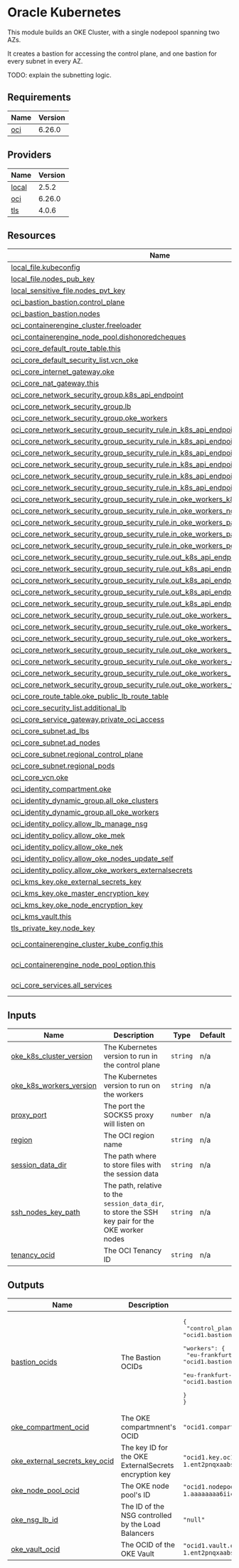 <!-- BEGIN_TF_DOCS -->
# Oracle Kubernetes

This module builds an OKE Cluster, with a single nodepool spanning two AZs.

It creates a bastion for accessing the control plane, and one bastion for every subnet in every AZ.

TODO: explain the subnetting logic.

## Requirements

| Name | Version |
|------|---------|
| <a name="requirement_oci"></a> [oci](#requirement\_oci) | 6.26.0 |

## Providers

| Name | Version |
|------|---------|
| <a name="provider_local"></a> [local](#provider\_local) | 2.5.2 |
| <a name="provider_oci"></a> [oci](#provider\_oci) | 6.26.0 |
| <a name="provider_tls"></a> [tls](#provider\_tls) | 4.0.6 |

## Resources

| Name | Type |
|------|------|
| [local_file.kubeconfig](https://registry.terraform.io/providers/hashicorp/local/latest/docs/resources/file) | resource |
| [local_file.nodes_pub_key](https://registry.terraform.io/providers/hashicorp/local/latest/docs/resources/file) | resource |
| [local_sensitive_file.nodes_pvt_key](https://registry.terraform.io/providers/hashicorp/local/latest/docs/resources/sensitive_file) | resource |
| [oci_bastion_bastion.control_plane](https://registry.terraform.io/providers/oracle/oci/6.26.0/docs/resources/bastion_bastion) | resource |
| [oci_bastion_bastion.nodes](https://registry.terraform.io/providers/oracle/oci/6.26.0/docs/resources/bastion_bastion) | resource |
| [oci_containerengine_cluster.freeloader](https://registry.terraform.io/providers/oracle/oci/6.26.0/docs/resources/containerengine_cluster) | resource |
| [oci_containerengine_node_pool.dishonoredcheques](https://registry.terraform.io/providers/oracle/oci/6.26.0/docs/resources/containerengine_node_pool) | resource |
| [oci_core_default_route_table.this](https://registry.terraform.io/providers/oracle/oci/6.26.0/docs/resources/core_default_route_table) | resource |
| [oci_core_default_security_list.vcn_oke](https://registry.terraform.io/providers/oracle/oci/6.26.0/docs/resources/core_default_security_list) | resource |
| [oci_core_internet_gateway.oke](https://registry.terraform.io/providers/oracle/oci/6.26.0/docs/resources/core_internet_gateway) | resource |
| [oci_core_nat_gateway.this](https://registry.terraform.io/providers/oracle/oci/6.26.0/docs/resources/core_nat_gateway) | resource |
| [oci_core_network_security_group.k8s_api_endpoint](https://registry.terraform.io/providers/oracle/oci/6.26.0/docs/resources/core_network_security_group) | resource |
| [oci_core_network_security_group.lb](https://registry.terraform.io/providers/oracle/oci/6.26.0/docs/resources/core_network_security_group) | resource |
| [oci_core_network_security_group.oke_workers](https://registry.terraform.io/providers/oracle/oci/6.26.0/docs/resources/core_network_security_group) | resource |
| [oci_core_network_security_group_security_rule.in_k8s_api_endpoint_node_path_type_3](https://registry.terraform.io/providers/oracle/oci/6.26.0/docs/resources/core_network_security_group_security_rule) | resource |
| [oci_core_network_security_group_security_rule.in_k8s_api_endpoint_node_path_type_4](https://registry.terraform.io/providers/oracle/oci/6.26.0/docs/resources/core_network_security_group_security_rule) | resource |
| [oci_core_network_security_group_security_rule.in_k8s_api_endpoint_node_proxymux](https://registry.terraform.io/providers/oracle/oci/6.26.0/docs/resources/core_network_security_group_security_rule) | resource |
| [oci_core_network_security_group_security_rule.in_k8s_api_endpoint_nodes_apiserver](https://registry.terraform.io/providers/oracle/oci/6.26.0/docs/resources/core_network_security_group_security_rule) | resource |
| [oci_core_network_security_group_security_rule.in_k8s_api_endpoint_pods_apiserver](https://registry.terraform.io/providers/oracle/oci/6.26.0/docs/resources/core_network_security_group_security_rule) | resource |
| [oci_core_network_security_group_security_rule.in_k8s_api_endpoint_pods_proxymux](https://registry.terraform.io/providers/oracle/oci/6.26.0/docs/resources/core_network_security_group_security_rule) | resource |
| [oci_core_network_security_group_security_rule.in_oke_workers_k8s_endpoint](https://registry.terraform.io/providers/oracle/oci/6.26.0/docs/resources/core_network_security_group_security_rule) | resource |
| [oci_core_network_security_group_security_rule.in_oke_workers_nodes](https://registry.terraform.io/providers/oracle/oci/6.26.0/docs/resources/core_network_security_group_security_rule) | resource |
| [oci_core_network_security_group_security_rule.in_oke_workers_path_type_3](https://registry.terraform.io/providers/oracle/oci/6.26.0/docs/resources/core_network_security_group_security_rule) | resource |
| [oci_core_network_security_group_security_rule.in_oke_workers_path_type_4](https://registry.terraform.io/providers/oracle/oci/6.26.0/docs/resources/core_network_security_group_security_rule) | resource |
| [oci_core_network_security_group_security_rule.in_oke_workers_pods](https://registry.terraform.io/providers/oracle/oci/6.26.0/docs/resources/core_network_security_group_security_rule) | resource |
| [oci_core_network_security_group_security_rule.out_k8s_api_endpoint_node_path_type_3](https://registry.terraform.io/providers/oracle/oci/6.26.0/docs/resources/core_network_security_group_security_rule) | resource |
| [oci_core_network_security_group_security_rule.out_k8s_api_endpoint_node_path_type_4](https://registry.terraform.io/providers/oracle/oci/6.26.0/docs/resources/core_network_security_group_security_rule) | resource |
| [oci_core_network_security_group_security_rule.out_k8s_api_endpoint_oci_services](https://registry.terraform.io/providers/oracle/oci/6.26.0/docs/resources/core_network_security_group_security_rule) | resource |
| [oci_core_network_security_group_security_rule.out_k8s_api_endpoint_pods](https://registry.terraform.io/providers/oracle/oci/6.26.0/docs/resources/core_network_security_group_security_rule) | resource |
| [oci_core_network_security_group_security_rule.out_k8s_api_endpoint_workers](https://registry.terraform.io/providers/oracle/oci/6.26.0/docs/resources/core_network_security_group_security_rule) | resource |
| [oci_core_network_security_group_security_rule.out_oke_workers_k8s_api_endpoint](https://registry.terraform.io/providers/oracle/oci/6.26.0/docs/resources/core_network_security_group_security_rule) | resource |
| [oci_core_network_security_group_security_rule.out_oke_workers_k8s_api_proxymux](https://registry.terraform.io/providers/oracle/oci/6.26.0/docs/resources/core_network_security_group_security_rule) | resource |
| [oci_core_network_security_group_security_rule.out_oke_workers_node_path_type_3](https://registry.terraform.io/providers/oracle/oci/6.26.0/docs/resources/core_network_security_group_security_rule) | resource |
| [oci_core_network_security_group_security_rule.out_oke_workers_node_path_type_4](https://registry.terraform.io/providers/oracle/oci/6.26.0/docs/resources/core_network_security_group_security_rule) | resource |
| [oci_core_network_security_group_security_rule.out_oke_workers_oci_services](https://registry.terraform.io/providers/oracle/oci/6.26.0/docs/resources/core_network_security_group_security_rule) | resource |
| [oci_core_network_security_group_security_rule.out_oke_workers_pods](https://registry.terraform.io/providers/oracle/oci/6.26.0/docs/resources/core_network_security_group_security_rule) | resource |
| [oci_core_network_security_group_security_rule.out_oke_workers_workers](https://registry.terraform.io/providers/oracle/oci/6.26.0/docs/resources/core_network_security_group_security_rule) | resource |
| [oci_core_route_table.oke_public_lb_route_table](https://registry.terraform.io/providers/oracle/oci/6.26.0/docs/resources/core_route_table) | resource |
| [oci_core_security_list.additional_lb](https://registry.terraform.io/providers/oracle/oci/6.26.0/docs/resources/core_security_list) | resource |
| [oci_core_service_gateway.private_oci_access](https://registry.terraform.io/providers/oracle/oci/6.26.0/docs/resources/core_service_gateway) | resource |
| [oci_core_subnet.ad_lbs](https://registry.terraform.io/providers/oracle/oci/6.26.0/docs/resources/core_subnet) | resource |
| [oci_core_subnet.ad_nodes](https://registry.terraform.io/providers/oracle/oci/6.26.0/docs/resources/core_subnet) | resource |
| [oci_core_subnet.regional_control_plane](https://registry.terraform.io/providers/oracle/oci/6.26.0/docs/resources/core_subnet) | resource |
| [oci_core_subnet.regional_pods](https://registry.terraform.io/providers/oracle/oci/6.26.0/docs/resources/core_subnet) | resource |
| [oci_core_vcn.oke](https://registry.terraform.io/providers/oracle/oci/6.26.0/docs/resources/core_vcn) | resource |
| [oci_identity_compartment.oke](https://registry.terraform.io/providers/oracle/oci/6.26.0/docs/resources/identity_compartment) | resource |
| [oci_identity_dynamic_group.all_oke_clusters](https://registry.terraform.io/providers/oracle/oci/6.26.0/docs/resources/identity_dynamic_group) | resource |
| [oci_identity_dynamic_group.all_oke_workers](https://registry.terraform.io/providers/oracle/oci/6.26.0/docs/resources/identity_dynamic_group) | resource |
| [oci_identity_policy.allow_lb_manage_nsg](https://registry.terraform.io/providers/oracle/oci/6.26.0/docs/resources/identity_policy) | resource |
| [oci_identity_policy.allow_oke_mek](https://registry.terraform.io/providers/oracle/oci/6.26.0/docs/resources/identity_policy) | resource |
| [oci_identity_policy.allow_oke_nek](https://registry.terraform.io/providers/oracle/oci/6.26.0/docs/resources/identity_policy) | resource |
| [oci_identity_policy.allow_oke_nodes_update_self](https://registry.terraform.io/providers/oracle/oci/6.26.0/docs/resources/identity_policy) | resource |
| [oci_identity_policy.allow_oke_workers_externalsecrets](https://registry.terraform.io/providers/oracle/oci/6.26.0/docs/resources/identity_policy) | resource |
| [oci_kms_key.oke_external_secrets_key](https://registry.terraform.io/providers/oracle/oci/6.26.0/docs/resources/kms_key) | resource |
| [oci_kms_key.oke_master_encryption_key](https://registry.terraform.io/providers/oracle/oci/6.26.0/docs/resources/kms_key) | resource |
| [oci_kms_key.oke_node_encryption_key](https://registry.terraform.io/providers/oracle/oci/6.26.0/docs/resources/kms_key) | resource |
| [oci_kms_vault.this](https://registry.terraform.io/providers/oracle/oci/6.26.0/docs/resources/kms_vault) | resource |
| [tls_private_key.node_key](https://registry.terraform.io/providers/hashicorp/tls/latest/docs/resources/private_key) | resource |
| [oci_containerengine_cluster_kube_config.this](https://registry.terraform.io/providers/oracle/oci/6.26.0/docs/data-sources/containerengine_cluster_kube_config) | data source |
| [oci_containerengine_node_pool_option.this](https://registry.terraform.io/providers/oracle/oci/6.26.0/docs/data-sources/containerengine_node_pool_option) | data source |
| [oci_core_services.all_services](https://registry.terraform.io/providers/oracle/oci/6.26.0/docs/data-sources/core_services) | data source |

## Inputs

| Name | Description | Type | Default | Required |
|------|-------------|------|---------|:--------:|
| <a name="input_oke_k8s_cluster_version"></a> [oke\_k8s\_cluster\_version](#input\_oke\_k8s\_cluster\_version) | The Kubernetes version to run in the control plane | `string` | n/a | yes |
| <a name="input_oke_k8s_workers_version"></a> [oke\_k8s\_workers\_version](#input\_oke\_k8s\_workers\_version) | The Kubernetes version to run on the workers | `string` | n/a | yes |
| <a name="input_proxy_port"></a> [proxy\_port](#input\_proxy\_port) | The port the SOCKS5 proxy will listen on | `number` | n/a | yes |
| <a name="input_region"></a> [region](#input\_region) | The OCI region name | `string` | n/a | yes |
| <a name="input_session_data_dir"></a> [session\_data\_dir](#input\_session\_data\_dir) | The path where to store files with the session data | `string` | n/a | yes |
| <a name="input_ssh_nodes_key_path"></a> [ssh\_nodes\_key\_path](#input\_ssh\_nodes\_key\_path) | The path, relative to the `session_data_dir`, to store the SSH key pair for the OKE worker nodes | `string` | n/a | yes |
| <a name="input_tenancy_ocid"></a> [tenancy\_ocid](#input\_tenancy\_ocid) | The OCI Tenancy ID | `string` | n/a | yes |

## Outputs

| Name | Description | Value | Sensitive |
|------|-------------|-------|:---------:|
| <a name="output_bastion_ocids"></a> [bastion\_ocids](#output\_bastion\_ocids) | The Bastion OCIDs | <pre>{<br/>  "control_plane": "ocid1.bastion.oc1.eu-frankfurt-1.amaaaaaa2un2xg5chceeg7zawourh0ybm4735f01n9zl6th5mz4p2264k4x3",<br/>  "workers": {<br/>    "eu-frankfurt-1-ad-1": "ocid1.bastion.oc1.eu-frankfurt-1.amaaaaaatl59rjr0x9qe4c3bbjktxac34iy1ern22tux7jqzbvgowkkutf2h",<br/>    "eu-frankfurt-1-ad-2": "ocid1.bastion.oc1.eu-frankfurt-1.amaaaaaaoe110rd48phjoxsj9oossvo0qxwqdkeql4amj1qip6jvtu4to6cj"<br/>  }<br/>}</pre> | no |
| <a name="output_oke_compartment_ocid"></a> [oke\_compartment\_ocid](#output\_oke\_compartment\_ocid) | The OKE compartmnent's OCID | `"ocid1.compartment.oc1..aaaaaaaap9id58ahum3bensydeksqv4aie2v60lm0z4fu4y7yox3gamt5fa0"` | no |
| <a name="output_oke_external_secrets_key_ocid"></a> [oke\_external\_secrets\_key\_ocid](#output\_oke\_external\_secrets\_key\_ocid) | The key ID for the OKE ExternalSecrets encryption key | `"ocid1.key.oc1.eu-frankfurt-1.ent2pnqxaabs2.up5va3cmyxrl66bqbjkyzs04qj8x7tbwx7rvv2cr6elhd6394xb4hlp8d52v"` | no |
| <a name="output_oke_node_pool_ocid"></a> [oke\_node\_pool\_ocid](#output\_oke\_node\_pool\_ocid) | The OKE node pool's ID | `"ocid1.nodepool.oc1.eu-frankfurt-1.aaaaaaaa6iic3qcpq6rr0yzaioeui6gmpmzhw4f06qplmrssctgg32bfhl4u"` | no |
| <a name="output_oke_nsg_lb_id"></a> [oke\_nsg\_lb\_id](#output\_oke\_nsg\_lb\_id) | The ID of the NSG controlled by the Load Balancers | `"null"` | no |
| <a name="output_oke_vault_ocid"></a> [oke\_vault\_ocid](#output\_oke\_vault\_ocid) | The OCID of the OKE Vault | `"ocid1.vault.oc1.eu-frankfurt-1.ent2pnqxaabs2.qeuwa56wsc513q7yjjqosnt4d4266puk1qtthids49v9kcoza5nvnvyjptg1"` | no |
<!-- END_TF_DOCS -->
